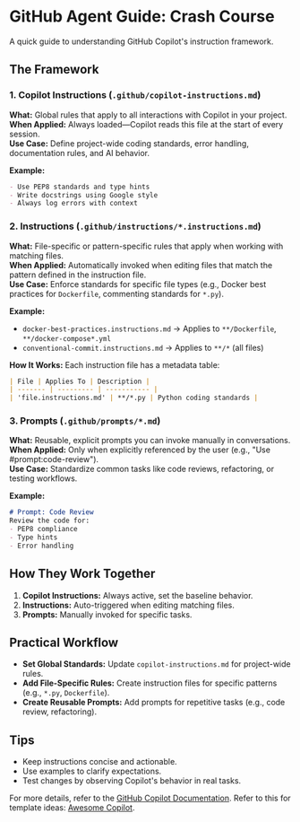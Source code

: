 # GitHub Agent Guide: Crash Course

A quick guide to understanding GitHub Copilot's instruction framework.

## The Framework

### 1. **Copilot Instructions** (`.github/copilot-instructions.md`)
**What:** Global rules that apply to all interactions with Copilot in your project.  
**When Applied:** Always loaded—Copilot reads this file at the start of every session.  
**Use Case:** Define project-wide coding standards, error handling, documentation rules, and AI behavior.

**Example:**
```markdown
- Use PEP8 standards and type hints
- Write docstrings using Google style
- Always log errors with context
```

### 2. **Instructions** (`.github/instructions/*.instructions.md`)
**What:** File-specific or pattern-specific rules that apply when working with matching files.  
**When Applied:** Automatically invoked when editing files that match the pattern defined in the instruction file.  
**Use Case:** Enforce standards for specific file types (e.g., Docker best practices for `Dockerfile`, commenting standards for `*.py`).

**Example:**
- `docker-best-practices.instructions.md` → Applies to `**/Dockerfile`, `**/docker-compose*.yml`
- `conventional-commit.instructions.md` → Applies to `**/*` (all files)

**How It Works:**
Each instruction file has a metadata table:
```markdown
| File | Applies To | Description |
| ------- | --------- | ----------- |
| 'file.instructions.md' | **/*.py | Python coding standards |
```

### 3. **Prompts** (`.github/prompts/*.md`)
**What:** Reusable, explicit prompts you can invoke manually in conversations.  
**When Applied:** Only when explicitly referenced by the user (e.g., "Use #prompt:code-review").  
**Use Case:** Standardize common tasks like code reviews, refactoring, or testing workflows.

**Example:**
```markdown
# Prompt: Code Review
Review the code for:
- PEP8 compliance
- Type hints
- Error handling
```

## How They Work Together

1. **Copilot Instructions:** Always active, set the baseline behavior.
2. **Instructions:** Auto-triggered when editing matching files.
3. **Prompts:** Manually invoked for specific tasks.

## Practical Workflow

- **Set Global Standards:** Update `copilot-instructions.md` for project-wide rules.
- **Add File-Specific Rules:** Create instruction files for specific patterns (e.g., `*.py`, `Dockerfile`).
- **Create Reusable Prompts:** Add prompts for repetitive tasks (e.g., code review, refactoring).

## Tips
- Keep instructions concise and actionable.
- Use examples to clarify expectations.
- Test changes by observing Copilot's behavior in real tasks.

For more details, refer to the [GitHub Copilot Documentation](https://docs.github.com/copilot).
Refer to this for template ideas: [Awesome Copilot](https://github.com/github/awesome-copilot/tree/main).